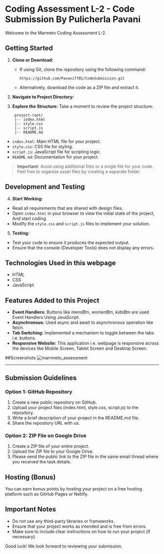 # Coding Assessment L-2 - Code Submission By Pulicherla Pavani

Welcome to the Marmeto Coding Assessment L-2.

## Getting Started

1. **Clone or Download:**
   - If using Git, clone the repository using the following command:
     ```
     https://github.com/Pavani7701/CodeSubmission.git
     ```
   - Alternatively, download the code as a ZIP file and extract it.

2. **Navigate to Project Directory:**

3. **Explore the Structure:**
Take a moment to review the project structure:

        project-root/
        |-- index.html
        |-- style.css
        |-- script.js
        |-- README.md
- `index.html`: Main HTML file for your project.
- `style.css`: CSS file for styling.
- `script.js`: JavaScript file for scripting logic.
- `README.md`: Documentation for your project.
  
> **Important:** Avoid using additional files or a single file for your code. Feel free to organize asset files by creating a separate folder.

## Development and Testing

4. **Start Working:**
- Read all requirements that are shared with design files.
- Open `index.html` in your browser to view the initial state of the project, And start coding.
- Modify the `style.css` and `script.js` files to implement your solution.
5. **Testing:**
- Test your code to ensure it produces the expected output.
- Ensure that the console (Developer Tools) does not display any errors.

## Technologies Used in this webpage
- HTML
- CSS
- JavaScript

## Features Added to this Project
- **Event Handlers:** Buttons like mensBtn, womenBtn, kidsBtn are used Event Handlers Using JavaScript.
- **Asynchronous:** Used async and await to asynchronous operation like fetch.
- **Tab Switching:** Implemented a mechanism to toggle between the tabs i.e. buttons.
- **Responsive Website:** This application i.e. webpage is responsive across the devices like Mobile Screen, Tablet Screen and Desktop Screen.

##Screenshots
![marrmeto_assessment](https://github.com/Pavani7701/CodeSubmission/assets/70022492/b4a9d156-0103-4bee-945d-21f34a3a8182)

---
## Submission Guidelines

### Option 1: GitHub Repository

1. Create a new public repository on GitHub.
2. Upload your project files (index.html, style.css, script.js) to the repository.
3. Write a brief description of your project in the README.md file.
4. Share the repository URL with us.

### Option 2: ZIP File on Google Drive

1. Create a ZIP file of your entire project.
2. Upload the ZIP file to your Google Drive.
3. Please send the public link to the ZIP file in the same email thread where you received the task details.

## Hosting (Bonus)
You can earn bonus points by hosting your project on a free hosting platform such as GitHub Pages or Netlify.

## Important Notes

- Do not use any third-party libraries or frameworks.
- Ensure that your project works as intended and is free from errors.
- Make sure to include clear instructions on how to run your project (if necessary).

Good luck! We look forward to reviewing your submission.
